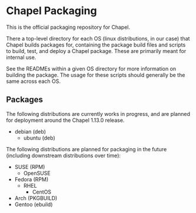# Chapel Packaging

This is the official packaging repository for Chapel.

There a top-level directory for each OS (linux distributions, in our case) that
Chapel builds packages for, containing the package build files and scripts to
build, test, and deploy a Chapel package. These are primarily meant for
internal use.

See the READMEs within a given OS directory for more information on building
the package. The usage for these scripts should generally be the same across
each OS.

## Packages

The following distributions are currently works in progress, and are planned
for deployment around the Chapel 1.13.0 release.

* debian (deb)
    * ubuntu (deb)

The following distributions are planned for packaging in the future
(including downstream distributions over time):

* SUSE (RPM)
    * OpenSUSE
* Fedora (RPM)
    * RHEL
        * CentOS
* Arch (PKGBUILD)
* Gentoo (ebuild)
